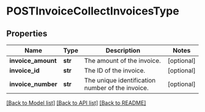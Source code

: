# POSTInvoiceCollectInvoicesType

## Properties
Name | Type | Description | Notes
------------ | ------------- | ------------- | -------------
**invoice_amount** | **str** | The amount of the invoice.  | [optional] 
**invoice_id** | **str** | The ID of the invoice.  | [optional] 
**invoice_number** | **str** | The unique identification number of the invoice.  | [optional] 

[[Back to Model list]](../README.md#documentation-for-models) [[Back to API list]](../README.md#documentation-for-api-endpoints) [[Back to README]](../README.md)

